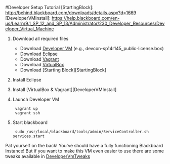 #Developer Setup Tutorial
[StartingBlock]: http://behind.blackboard.com/downloads/details.aspx?d=1669
[DeveloperVMInstall]: https://help.blackboard.com/en-us/Learn/9.1_SP_12_and_SP_13/Administrator/230_Developer_Resources/Developer_Virtual_Machine

1. Download all required files
	* Download [Developer VM](https://behind.blackboard.com/System-Administrator/Learn/Downloads/download.aspx?d=1654) (e.g., devcon-sp14r145_public-license.box)
	* Download [Eclipse](http://www.eclipse.org/downloads/) 
	* Download [Vagrant](http://downloads.vagrantup.com/tags/v1.2.2)
	* Download [VirtualBox](https://www.virtualbox.org/wiki/Download_Old_Builds_4_2)
	* Download [Starting Block][StartingBlock]
1. Install Eclipse
1. Install [VirtualBox & Vagrant][DeveloperVMInstall]
1. Launch Developer VM
	
		vagrant up
		vagrant ssh
	
1. Start blackboard
	
		sudo /usr/local/blackboard/tools/admin/ServiceController.sh services.start

Pat yourself on the back! You've should have a fully functioning Blackboard Instance! 
But if you want to make this VM even easier to use there are some tweaks available in [DeveloperVmTweaks](DeveloperVmTweaks.html)

